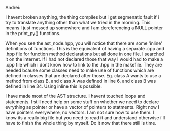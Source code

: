 Andrei:

I havent broken anything, the thing compiles but i get segmenatio fault if i try to translate anything other than what we tried in the morning. This means I just messed up somewhere and I am dereferencing a NULL pointer in the print_py() functions.

When you see the ast_node.hpp, you will notice that there are some 'inline' definitions of functions. This is the equivalent of having a separate .cpp and .hpp file for function method declarations but all done in one file. I searched it on the internet. If i had not declared those that way I would had to make a .cpp file which i dont know how to link to the .hpp in the makefile. They are needed bcause some classes need to make use of functions which are defined in classes that are declared after those. Eg. class A wants to use a method from class B, and class A was defined in line 6, and class B was defined in line 34. Using inline this is possible.

I have made most of the AST structure. I havent touched loops and statements. I still need help on some stuff on whether we need to declare evrything as pointer or have a vector of pointers to statments. Right now I have pointers everywhere, no vectors. I am not sure how to use them. I know its a really big file but you need to read it and understand otherwise i'll have to finish the whole thing by myself. Do it now that there still is time.
